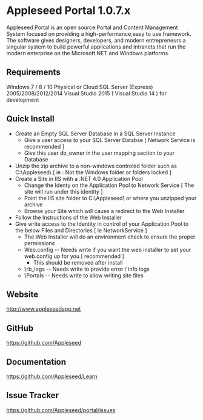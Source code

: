 # Appleseed Portal 1.0.7.x

Appleseed Portal is an open source Portal and Content Management System focused on 
providing a high-performance,easy to use framework. The software gives designers, 
developers, and modern entrepreneurs a singular system to build powerful applications 
and intranets that run the modern enterprise on the Microsoft.NET and Windows platforms.

## Requirements 

Windows 7 / 8 / 10 Physical or Cloud
SQL Server (Express) 2005/2008/2012/2014
Visual Studio 2015 ( Visual Studio 14 ) for development

## Quick Install
 * Create an Empty SQL Server Database in a SQL Server Instance
   * Give a user access to your SQL Server Databse [ Network Service is recommended ]
   * Give this user db_owner in the user mapping section to your Database
 * Unzip the zip archive to a non-windows controled folder such as C:\Appleseed\ [ ie : Not the Windows folder or folders locked ]
 * Create a Site in IIS with a .NET 4.0 Application Pool
    * Change the Identy on the Application Pool to Network Service [ The site will run under this identity ]
    * Point the IIS site folder to C:\Appleseed\  or where you unzipped your archive
    * Browse your Site which will cause a redirect to the Web Installer
 * Follow the Instructions of the Web Installer
 * Give write access to the Identity in control of your Application Pool to the below Files and Directories [ ie NetworkService ]
    * The Web Installer will do an environment check to ensure the proper permissions 
    * Web.config -- Needs write if you want the web installer to set your web.config up for you [ recommended ]
        * This should be removed after install
    * \rb_logs -- Needs write to provide error / info logs
    * \Portals -- Needs write to allow writing site files 


## Website 

http://www.appleseedapp.net

## GitHub 

https://github.com/Appleseed

## Documentation 

https://github.com/Appleseed/Learn

## Issue Tracker  

https://github.com/Appleseed/portal/issues

